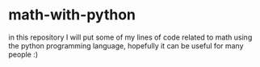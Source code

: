 # math-with-python
in this repository I will put some of my lines of code related to math using the python programming language, hopefully it can be useful for many people :)
